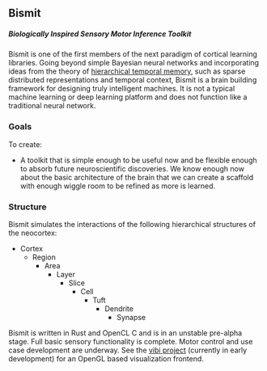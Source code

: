 ## Bismit

##### Biologically Inspired Sensory Motor Inference Toolkit

Bismit is one of the first members of the next paradigm of cortical learning
libraries. Going beyond simple Bayesian neural networks and incorporating
ideas from the theory of [hierarchical temporal
memory](https://en.wikipedia.org/wiki/Hierarchical_temporal_memory), such as
sparse distributed representations and temporal context, Bismit is a brain
building framework for designing truly intelligent machines. It is not a
typical machine learning or deep learning platform and does not function like
a traditional neural network.


### Goals

To create:

* A toolkit that is simple enough to be useful now and be flexible enough to
  absorb future neuroscientific discoveries. We know enough now about the
  basic architecture of the brain that we can create a scaffold with enough
  wiggle room to be refined as more is learned.


### Structure

Bismit simulates the interactions of the following hierarchical structures of
the neocortex:

- Cortex
   - Region
      - Area
         - Layer
            - Slice
               - Cell
                  - Tuft
                     - Dendrite
                        - Synapse


Bismit is written in Rust and OpenCL C and is in an unstable pre-alpha stage.
Full basic sensory functionality is complete. Motor control and use case
development are underway. See the [vibi
project](https://github.com/cogciprocate/vibi) (currently in early
development) for an OpenGL based visualization frontend.


